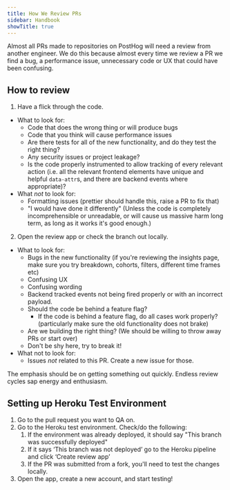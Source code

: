 ```yaml
---
title: How We Review PRs
sidebar: Handbook
showTitle: true
---
```


Almost all PRs made to repositories on PostHog will need a review from another engineer. We do this because almost every time we review a PR we find a bug, a performance issue, unnecessary code or UX that could have been confusing.

## How to review

1. Have a flick through the code.
  - What to look for:
    - Code that does the wrong thing or will produce bugs
    - Code that you think will cause performance issues
    - Are there tests for all of the new functionality, and do they test the right thing?
    - Any security issues or project leakage?
    - Is the code properly instrumented to allow tracking of every relevant action (i.e. all the relevant frontend elements have unique and helpful `data-attr`s, and there are backend events where appropriate)?
  - What _not_ to look for:
    - Formatting issues (prettier should handle this, raise a PR to fix that)
    - "I would have done it differently" (Unless the code is completely incomprehensible or unreadable, or will cause us massive harm long term, as long as it works it's good enough.)

2. Open the review app or check the branch out locally.
  - What to look for:
    - Bugs in the new functionality (if you're reviewing the insights page, make sure you try breakdown, cohorts, filters, different time frames etc)
    - Confusing UX
    - Confusing wording
    - Backend tracked events not being fired properly or with an incorrect payload.
    - Should the code be behind a feature flag?
      - If the code is behind a feature flag, do all cases work properly? (particularly make sure the old functionality does not brake)
    - Are we building the right thing? (We should be willing to throw away PRs or start over)
    - Don't be shy here, try to break it!
  - What not to look for:
    - Issues _not_ related to this PR. Create a new issue for those.

The emphasis should be on getting something out quickly. Endless review cycles sap energy and enthusiasm.

## Setting up Heroku Test Environment 

1. Go to the pull request you want to QA on. 
2. Go to the Heroku test environment.
    Check/do the following:
    1. If the environment was already deployed, it should say "This branch was successfully deployed"
    1. If it says ‘This branch was not deployed’ go to the Heroku pipeline and click ‘Create review app’
    1. If the PR was submitted from a fork, you'll need to test the changes locally. 
3. Open the app, create a new account, and start testing!

